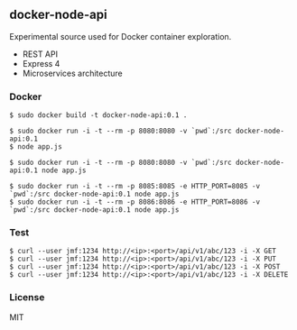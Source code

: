 ## docker-node-api ##

  Experimental source used for Docker container exploration.

  * REST API
  * Express 4
  * Microservices architecture

### Docker ###

    $ sudo docker build -t docker-node-api:0.1 .

    $ sudo docker run -i -t --rm -p 8080:8080 -v `pwd`:/src docker-node-api:0.1
    $ node app.js

    $ sudo docker run -i -t --rm -p 8080:8080 -v `pwd`:/src docker-node-api:0.1 node app.js

    $ sudo docker run -i -t --rm -p 8085:8085 -e HTTP_PORT=8085 -v `pwd`:/src docker-node-api:0.1 node app.js
    $ sudo docker run -i -t --rm -p 8086:8086 -e HTTP_PORT=8086 -v `pwd`:/src docker-node-api:0.1 node app.js

### Test ###

    $ curl --user jmf:1234 http://<ip>:<port>/api/v1/abc/123 -i -X GET
    $ curl --user jmf:1234 http://<ip>:<port>/api/v1/abc/123 -i -X PUT
    $ curl --user jmf:1234 http://<ip>:<port>/api/v1/abc/123 -i -X POST
    $ curl --user jmf:1234 http://<ip>:<port>/api/v1/abc/123 -i -X DELETE

### License ###

  MIT
